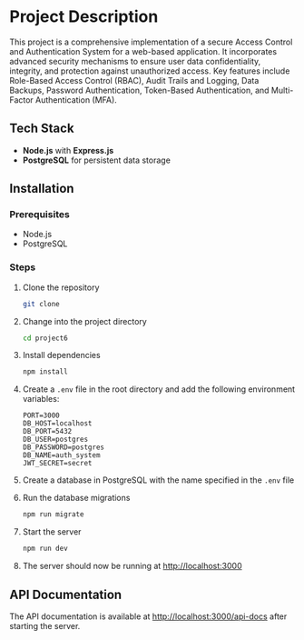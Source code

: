 # Project Description

This project is a comprehensive implementation of a secure Access Control and Authentication System for a web-based application. It incorporates advanced security mechanisms to ensure user data confidentiality, integrity, and protection against unauthorized access. Key features include Role-Based Access Control (RBAC), Audit Trails and Logging, Data Backups, Password Authentication, Token-Based Authentication, and Multi-Factor Authentication (MFA).

## Tech Stack
- **Node.js** with **Express.js**
- **PostgreSQL** for persistent data storage

## Installation

### Prerequisites
- Node.js
- PostgreSQL

### Steps

1. Clone the repository
    ```bash
    git clone 
    ```
2. Change into the project directory
    ```bash
    cd project6
    ```

3. Install dependencies
    ```bash
    npm install
    ```
4. Create a `.env` file in the root directory and add the following environment variables:
    ```env
    PORT=3000
    DB_HOST=localhost
    DB_PORT=5432
    DB_USER=postgres
    DB_PASSWORD=postgres
    DB_NAME=auth_system
    JWT_SECRET=secret
    ```
5. Create a database in PostgreSQL with the name specified in the `.env` file
6. Run the database migrations
    ```bash
    npm run migrate
    ```
7. Start the server
    ```bash
    npm run dev
    ```
8. The server should now be running at [http://localhost:3000](http://localhost:3000)

## API Documentation
The API documentation is available at [http://localhost:3000/api-docs](http://localhost:3000/api-docs) after starting the server.